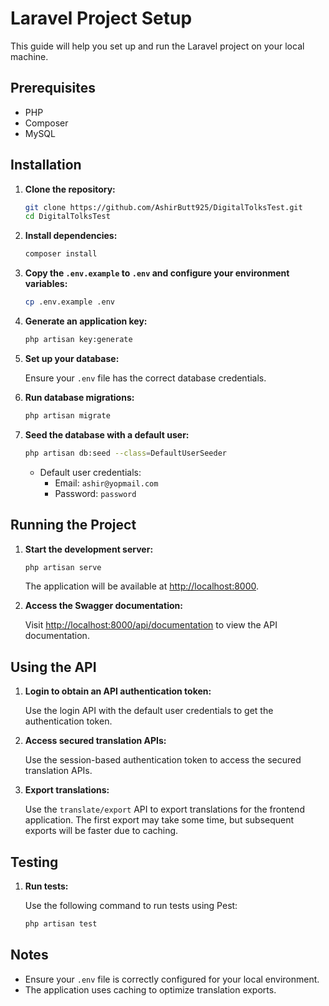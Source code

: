 # Laravel Project Setup

This guide will help you set up and run the Laravel project on your local machine.

## Prerequisites

-   PHP
-   Composer
-   MySQL

## Installation

1. **Clone the repository:**

    ```bash
    git clone https://github.com/AshirButt925/DigitalTolksTest.git
    cd DigitalTolksTest
    ```

2. **Install dependencies:**

    ```bash
    composer install
    ```

3. **Copy the `.env.example` to `.env` and configure your environment variables:**

    ```bash
    cp .env.example .env
    ```

4. **Generate an application key:**

    ```bash
    php artisan key:generate
    ```

5. **Set up your database:**

    Ensure your `.env` file has the correct database credentials.

6. **Run database migrations:**

    ```bash
    php artisan migrate
    ```

7. **Seed the database with a default user:**

    ```bash
    php artisan db:seed --class=DefaultUserSeeder
    ```

    - Default user credentials:
        - Email: `ashir@yopmail.com`
        - Password: `password`

## Running the Project

1. **Start the development server:**

    ```bash
    php artisan serve
    ```

    The application will be available at [http://localhost:8000](http://localhost:8000).

2. **Access the Swagger documentation:**

    Visit [http://localhost:8000/api/documentation](http://localhost:8000/api/documentation) to view the API documentation.

## Using the API

1. **Login to obtain an API authentication token:**

    Use the login API with the default user credentials to get the authentication token.

2. **Access secured translation APIs:**

    Use the session-based authentication token to access the secured translation APIs.

3. **Export translations:**

    Use the `translate/export` API to export translations for the frontend application. The first export may take some time, but subsequent exports will be faster due to caching.

## Testing

1. **Run tests:**

    Use the following command to run tests using Pest:

    ```bash
    php artisan test
    ```

## Notes

-   Ensure your `.env` file is correctly configured for your local environment.
-   The application uses caching to optimize translation exports.
